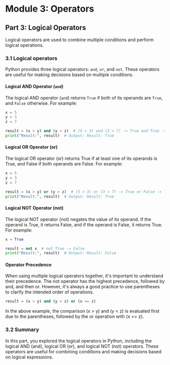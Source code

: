 # Module 3: Operators

## Part 3: Logical Operators

Logical operators are used to combine multiple conditions and perform logical operations.

### 3.1 Logical operators

Python provides three logical operators: `and`, `or`, and `not`. These operators are useful for making decisions based on multiple conditions.

#### Logical AND Operator (`and`)

The logical AND operator (`and`) returns `True` if both of its operands are `True`, and `False` otherwise. For example:

```python
x = 5
y = 3
z = 7

result = (x > y) and (y < z)  # (5 > 3) and (3 < 7) -> True and True -> True
print("Result:", result)  # Output: Result: True
```

#### Logical OR Operator (or)

The logical OR operator (or) returns True if at least one of its operands is True, and False if both operands are False. For example:

```python
x = 5
y = 3
z = 7

result = (x > y) or (y > z)  # (5 > 3) or (3 > 7) -> True or False -> True
print("Result:", result)  # Output: Result: True
```

#### Logical NOT Operator (not)

The logical NOT operator (not) negates the value of its operand. If the operand is True, it returns False, and if the operand is False, it returns True. For example:

```python
x = True

result = not x  # not True -> False
print("Result:", result)  # Output: Result: False
```

#### Operator Precedence

When using multiple logical operators together, it's important to understand their precedence. The not operator has the highest precedence, followed by and, and then or. However, it's always a good practice to use parentheses to clarify the intended order of operations.

```python
result = (x > y) and (y < z) or (x == z)
```

In the above example, the comparison (x > y) and (y < z) is evaluated first due to the parentheses, followed by the or operation with (x == z).

### 3.2 Summary

In this part, you explored the logical operators in Python, including the logical AND (and), logical OR (or), and logical NOT (not) operators. These operators are useful for combining conditions and making decisions based on logical expressions.